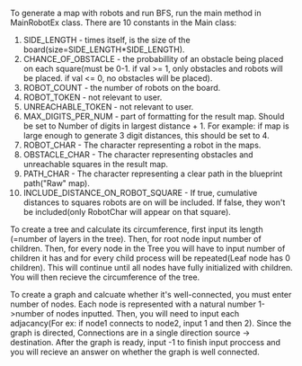 To generate a map with robots and run BFS, run the main method in MainRobotEx class.
There are 10 constants in the Main class:

1. SIDE_LENGTH - times itself, is the size of the board(size=SIDE_LENGTH*SIDE_LENGTH).
2. CHANCE_OF_OBSTACLE - the probabillity of an obstacle being placed on each square(must be 0-1. if val >= 1, only obstacles and robots will be placed. if val <= 0, no obstacles will be placed).
3. ROBOT_COUNT - the number of robots on the board.
4. ROBOT_TOKEN - not relevant to user.
5. UNREACHABLE_TOKEN - not relevant to user.
6. MAX_DIGITS_PER_NUM - part of formatting for the result map. Should be set to Number of digits in largest distance + 1. For example: if map is large enough to generate 3 digit distances, this should be set to 4.
7. ROBOT_CHAR - The character representing a robot in the maps.
8. OBSTACLE_CHAR - The character representing obstacles and unreachable squares in the result map.
9. PATH_CHAR - The character representing a clear path in the blueprint path("Raw" map).
10. INCLUDE_DISTANCE_ON_ROBOT_SQUARE - If true, cumulative distances to squares robots are on will be included. If false, they won't be included(only RobotChar will appear on that square).

To create a tree and calculate its circumference, first input its length (=number of layers in the tree). Then, for root node input number of children. Then, for every node in the Tree you will have to input number of children it has and for every child process will be repeated(Leaf node has 0 children). This will continue until all nodes have fully initialized with children. You will then recieve the circumference of the tree.

To create a graph and calcuate whether it's well-connected, you must enter number of nodes. Each node is represented with a natural number 1->number of nodes inputted. Then, you will need to input each adjacancy(For ex: if node1 connects to node2, input 1 and then 2). Since the graph is directed, Connections are in a single direction source -> destination. After the graph is ready, input -1 to finish input proccess and you will recieve an answer on whether the graph is well connected.
